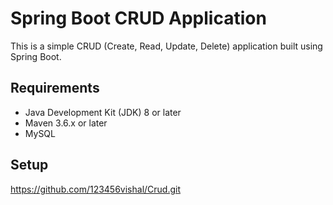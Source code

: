 # Spring Boot CRUD Application

This is a simple CRUD (Create, Read, Update, Delete) application built using Spring Boot.

## Requirements

- Java Development Kit (JDK) 8 or later
- Maven 3.6.x or later
- MySQL

## Setup

https://github.com/123456vishal/Crud.git
